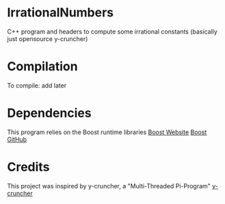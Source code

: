 # IrrationalNumbers
C++ program and headers to compute some irrational constants (basically just opensource y-cruncher)

# Compilation
To compile:
  add later

# Dependencies
This program relies on the Boost runtime libraries
[Boost Website](https://www.boost.org/)
[Boost GitHub](https://github.com/boostorg/boost)

# Credits
This project was inspired by y-cruncher, a "Multi-Threaded Pi-Program"
[y-cruncher](https://www.numberworld.org/y-cruncher/)
